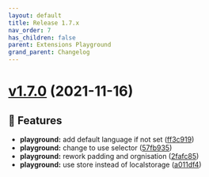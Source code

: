 ```yaml
---
layout: default
title: Release 1.7.x
nav_order: 7
has_children: false
parent: Extensions Playground
grand_parent: Changelog
---
```


# [v1.7.0](https://github.com/lumapps/lumapps-extensions-playground/compare/v1.6.0...v1.7.0) (2021-11-16)

## 🚀 Features

-  **playground:** add default language if not set ([ff3c919](https://github.com/lumapps/lumapps-extensions-playground/commit/ff3c919d5afc8f0c61898bab118bfdcf076b3597))
- **playground:** change to use selector ([57fb935](https://github.com/lumapps/lumapps-extensions-playground/commit/57fb935001c0798b5888835dc3a68c6196bc7ec4))
- **playground:** rework padding and orgnisation ([2fafc85](https://github.com/lumapps/lumapps-extensions-playground/commit/2fafc85586ab366d1ff759cdeda01a78e60d72a8))
- **playground:** use store instead of localstorage ([a011df4](https://github.com/lumapps/lumapps-extensions-playground/commit/a011df4e8d43162cc99a4a1a1abc8ba562f80e6f))
